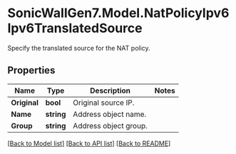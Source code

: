 # SonicWallGen7.Model.NatPolicyIpv6Ipv6TranslatedSource
Specify the translated source for the NAT policy.

## Properties

Name | Type | Description | Notes
------------ | ------------- | ------------- | -------------
**Original** | **bool** | Original source IP. | 
**Name** | **string** | Address object name. | 
**Group** | **string** | Address object group. | 

[[Back to Model list]](../README.md#documentation-for-models) [[Back to API list]](../README.md#documentation-for-api-endpoints) [[Back to README]](../README.md)

